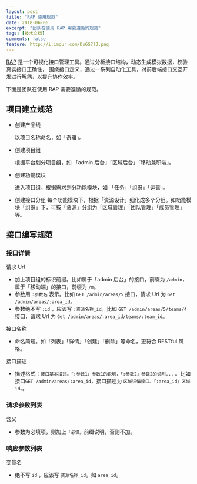 ```yaml
---
layout: post
title: "RAP 使用规范"
date: 2018-06-06
excerpt: "团队在使用 RAP 需要遵循的规范"
tags: [技术文档]
comments: false
feature: http://i.imgur.com/Ds6S7lJ.png
---
```

[RAP](http://rapapi.org/org/index.do) 是一个可视化接口管理工具。通过分析接口结构，动态生成模拟数据，校验真实接口正确性， 围绕接口定义，通过一系列自动化工具，对前后端接口交互开发进行解耦，以提升协作效率。

下面是团队在使用 RAP 需要遵循的规范。

## 项目建立规范

- 创建产品线

  以项目名称命名，如「奇骥」。

- 创建项目组

  根据平台划分项目组，如 「admin 后台」「区域后台」「移动兼职端」。

- 创建功能模块

  进入项目组，根据需求划分功能模块，如 「任务」「组织」「运营」。

- 创建接口分组 每个功能模块下，根据「资源设计」细化成多个分组。如功能模块「组织」下，可按「资源」分组为「区域管理」「团队管理」「成员管理」等。

## 接口编写规范

### 接口详情

请求 Url

- 加上项目组的标识前缀。比如属于「admin 后台」的接口，前缀为 `/admin`，属于「移动端」的接口，前缀为 `/m`。
- 参数用 `:参数名` 表示。比如 `GET /admin/areas/5` 接口，请求 Url 为 `Get /admin/areas/:area_id`。
- 参数绝不写 `:id` ，应该写 `:资源名称_id`。比如 `GET /admin/areas/5/teams/4`接口，请求 Url 为 `Get /admin/areas/:area_id/teams/:team_id`。

接口名称

- 命名简短。如「列表」「详情」「创建」「删除」等命名，更符合 RESTful 风格。

接口描述

- 描述格式：`接口基本描述。「:参数1」参数1的说明，「:参数2」参数2的说明...` 。比如 接口`GET /admin/areas/:area_id`，接口描述为 `区域详情接口。「:area_id」区域 id。`。

### 请求参数列表

含义

- 参数为必填项，则加上`「必填」`前缀说明，否则不加。

### 响应参数列表

变量名

- 绝不写 `id` ，应该写 `资源名称_id`。如 `area_id`。
